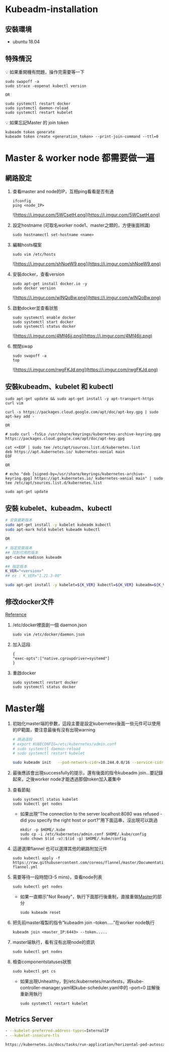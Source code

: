 # Kubeadm-installation

## 安裝環境
- ubuntu 18.04

## 特殊情況

💡 如果重開機有問題，操作完需要等一下

```
sudo swapoff -a
sudo strace -eopenat kubectl version

OR

sudo systemctl restart docker
sudo systemctl daemon-reload
sudo systemctl restart kubelet
```


💡 如果忘記Master 的 join token

```
kubeadm token generate
kubeadm token create <generation_token> --print-join-command --ttl=0
```


# Master & worker node 都需要做一遍

## 網路設定

1. 查看master and node的IP，互相ping看看是否有通
    
    ```
    ifconfig
    ping <node_IP>
    ```
    
    ![https://i.imgur.com/5WCsetH.png](https://i.imgur.com/5WCsetH.png)
    
2. 設定hostname (可取名worker node1、master之類的，方便後面辨識)
    
    ```
    sudo hostnamectl set-hostname <name>
    ```
    
3. 編輯hosts檔案
    
    ```
    sudo vim /etc/hosts
    ```
    
    ![https://i.imgur.com/shNoeW9.png](https://i.imgur.com/shNoeW9.png)
    
4. 安裝docker，查看version
    
    ```
    sudo apt-get install docker.io -y
    sudo docker version
    ```
    
    ![https://i.imgur.com/wlNQoBw.png](https://i.imgur.com/wlNQoBw.png)
    
5. 啟動docker並查看狀態
    
    ```
    sudo systemctl enable docker
    sudo systemctl start docker
    sudo systemctl status docker
    ```
    
    ![https://i.imgur.com/4Mf46jj.png](https://i.imgur.com/4Mf46jj.png)
    
6. 關閉swap
    
    ```
    sudo swapoff -a
    top
    ```
    
    ![https://i.imgur.com/rwgFKJd.png](https://i.imgur.com/rwgFKJd.png)
    

## 安裝kubeadm、kubelet 和 kubectl

```
sudo apt-get update && sudo apt-get install -y apt-transport-https curl vim
```

```docker
curl -s https://packages.cloud.google.com/apt/doc/apt-key.gpg | sudo apt-key add -

OR

# sudo curl -fsSLo /usr/share/keyrings/kubernetes-archive-keyring.gpg https://packages.cloud.google.com/apt/doc/apt-key.gpg
```

```docker
cat <<EOF | sudo tee /etc/apt/sources.list.d/kubernetes.list
deb https://apt.kubernetes.io/ kubernetes-xenial main
EOF

OR

# echo "deb [signed-by=/usr/share/keyrings/kubernetes-archive-keyring.gpg] https://apt.kubernetes.io/ kubernetes-xenial main" | sudo tee /etc/apt/sources.list.d/kubernetes.list
```

```docker
sudo apt-get update
```

## 安裝 kubelet、kubeadm、kubectl

```sh
# 安裝最新版本
sudo apt-get install -y kubelet kubeadm kubectl
sudo apt-mark hold kubelet kubeadm kubectl

OR

# 指定安裝版本
## 找到可用的版本 
apt-cache madison kubeadm

## 指定版本
K_VER="<version>"
## ex : K_VER="1.21.3-00"

sudo apt-get install -y kubelet=${K_VER} kubectl=${K_VER} kubeadm=${K_VER}
```


## 修改docker文件

[Reference](https://blog.csdn.net/M82_A1/article/details/97626309)

1. /etc/docker裡面創一個 daemon.json
    ```
    sudo vim /etc/docker/daemon.json
    ```

2. 加入這段
    ```
    {
    "exec-opts":["native.cgroupdriver=systemd"]
    }
    ```

3. 重啟docker
    ```
    sudo systemctl restart docker
    sudo systemctl status docker
    ```

</aside>

# Master端

1. 初始化master端的參數，這段主要是設定kubernetes後面一些元件可以使用的IP範圍，要注意最後有沒有出現warning
    ```sh
    # 跳過這段
    # export KUBECONFIG=/etc/kubernetes/admin.conf
    # sudo systemctl daemon-reload
    # sudo systemctl restart kubelet

    sudo kubeadm init   --pod-network-cidr=10.244.0.0/16 --service-cidr=10.245.0.0/16 --apiserver-advertise-address=<master_IP>
    ```

2. 最後應該會出現successfully的提示，還有後面的指令kubeadm join…要記錄起來，之後worker node才能透過那個token加入叢集中

3. 查看節點
    ```
    sudo systemctl status kubelet
    sudo kubectl get nodes
    ```

    - 如果出現“The connection to the server localhost:8080 was refused - did you specify the right host or port?”用下面這串，沒出現可以跳過

        ```
        mkdir -p $HOME/.kube
        sudo cp -i /etc/kubernetes/admin.conf $HOME/.kube/config
        sudo chown $(id -u):$(id -g) $HOME/.kube/config
        ```

4. 這邊選擇flannel 也可以選擇其他的網路附加元件

    ```
    sudo kubectl apply -f https://raw.githubusercontent.com/coreos/flannel/master/Documentation/kube-flannel.yml
    ```

5. 需要等待一段時間(3-5 mins)，查看node列表

    ```
    sudo kubectl get nodes
    ```

    - 如果一直顯示"Not Ready"，執行下面那行後重制，直接重做[Master](https://github.com/z416352/Kubeadm-installation#master端)的部分

        ```
        sudo kubeadm reset
        ```

6. 把先前master複製的指令“kubeadm join  –token…..”在worker node執行

    ```
    kubeadm join <master_IP:6443> --token.....
    ```

7. master端執行，看有沒有出現node的資訊

    ```
    sudo kubectl get nodes
    ```

8. 檢查componentstatuses狀態

    ```
    sudo kubectl get cs
    ```

    - 如果出現Unhealthy，到/etc/kubernetes/manifests，將kube-controller-manager.yaml和kube-scheduler.yaml中的 –port=0 註解後重新用執行

        ```
        sudo systemctl restart kubelet
        ```

## Metrics Server

```bash
- --kubelet-preferred-address-types=InternalIP
- --kubelet-insecure-tls

https://kubernetes.io/docs/tasks/run-application/horizontal-pod-autoscale-walkthrough/
```
